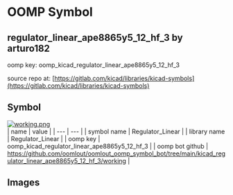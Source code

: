 # OOMP Symbol  
## regulator_linear_ape8865y5_12_hf_3  by arturo182  
  
oomp key: oomp_kicad_regulator_linear_ape8865y5_12_hf_3  
  
source repo at: [https://gitlab.com/kicad/libraries/kicad-symbols](https://gitlab.com/kicad/libraries/kicad-symbols)  
## Symbol  
  
[![working.png](working_600.png)](working.png)  
| name | value | 
| --- | --- | 
| symbol name | Regulator_Linear | 
| library name | Regulator_Linear | 
| oomp key | oomp_kicad_regulator_linear_ape8865y5_12_hf_3 | 
| oomp bot github | https://github.com/oomlout/oomlout_oomp_symbol_bot/tree/main/kicad_regulator_linear_ape8865y5_12_hf_3/working | 
## Images  

